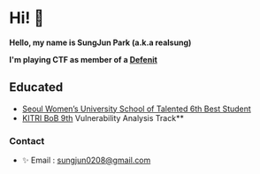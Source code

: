 # Hi! 👋
**Hello, my name is SungJun Park (a.k.a realsung)**

**I'm playing CTF as member of a [Defenit](https://defenit.kr)**

## Educated
* [Seoul Women’s University School of Talented 6th Best Student](http://security.swu.ac.kr/giftedu)
* [KITRI BoB 9th](https://www.kitribob.kr) Vulnerability Analysis Track**
### Contact
- ✨ Email : sungjun0208@gmail.com

<!--
**realsung/realsung** is a ✨ _special_ ✨ repository because its `README.md` (this file) appears on your GitHub profile.

Here are some ideas to get you started:

- 🔭 I’m currently working on ...
- 🌱 I’m currently learning ...
- 👯 I’m looking to collaborate on ...
- 🤔 I’m looking for help with ...
- 💬 Ask me about ...
- 📫 How to reach me: ...
- 😄 Pronouns: ...
- ⚡ Fun fact: ...
-->
